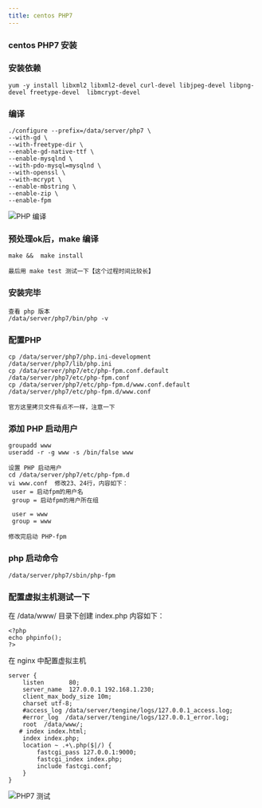 ```yaml
---
title: centos PHP7
---
```

### centos  PHP7 安装

### 安装依赖

```
yum -y install libxml2 libxml2-devel curl-devel libjpeg-devel libpng-devel freetype-devel  libmcrypt-devel
```

### 编译

```
./configure --prefix=/data/server/php7 \
--with-gd \
--with-freetype-dir \
--enable-gd-native-ttf \
--enable-mysqlnd \
--with-pdo-mysql=mysqlnd \
--with-openssl \
--with-mcrypt \
--enable-mbstring \
--enable-zip \
--enable-fpm
```

![PHP 编译](/img/centos/php/configure.png "PHP 编译")

### 预处理ok后，make 编译

```
make &&  make install

最后用 make test 测试一下【这个过程时间比较长】
```

### 安装完毕

```
查看 php 版本
/data/server/php7/bin/php -v
```

### 配置PHP

```
cp /data/server/php7/php.ini-development   /data/server/php7/lib/php.ini
cp /data/server/php7/etc/php-fpm.conf.default /data/server/php7/etc/php-fpm.conf
cp /data/server/php7/etc/php-fpm.d/www.conf.default /data/server/php7/etc/php-fpm.d/www.conf

官方这里拷贝文件有点不一样，注意一下
```

### 添加 PHP 启动用户

```
groupadd www
useradd -r -g www -s /bin/false www

设置 PHP 启动用户
cd /data/server/php7/etc/php-fpm.d
vi www.conf  修改23、24行，内容如下：
 user = 启动fpm的用户名
 group = 启动fpm的用户所在组
 
 user = www
 group = www

修改完启动 PHP-fpm
```

### php 启动命令

```
/data/server/php7/sbin/php-fpm
```

### 配置虚拟主机测试一下

在 /data/www/ 目录下创建 index.php 内容如下：

```
<?php
echo phpinfo();
?>

```

在 nginx 中配置虚拟主机

```
server {
    listen       80;
    server_name  127.0.0.1 192.168.1.230;
    client_max_body_size 10m;
    charset utf-8;
    #access_log /data/server/tengine/logs/127.0.0.1_access.log;
    #error_log  /data/server/tengine/logs/127.0.0.1_error.log;
    root  /data/www/;
   # index index.html;
    index index.php;
    location ~ .+\.php($|/) {
        fastcgi_pass 127.0.0.1:9000;
        fastcgi_index index.php;
        include fastcgi.conf;
    }
}
```

![PHP7 测试](/img/centos/php/php7_test.png "PHP7 测试")



































